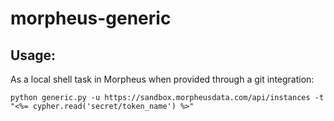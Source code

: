 # morpheus-generic

## Usage:

As a local shell task in Morpheus when provided through a git integration:


```text
python generic.py -u https://sandbox.morpheusdata.com/api/instances -t "<%= cypher.read('secret/token_name') %>"
```
